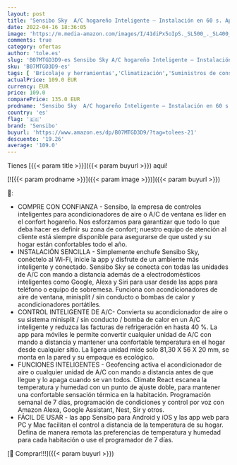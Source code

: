 ```yaml
---
layout: post
title: 'Sensibo Sky  A/C hogareño Inteligente – Instalación en 60 s. App de eficiencia energética - ON/Off autom. WiFi  Google  Alexa y Siri.  Blanco '
date: 2022-04-16 18:36:05
image: 'https://m.media-amazon.com/images/I/41diPx5oIpS._SL500_._SL400_.jpg'
comments: true
category: ofertas
author: 'tole.es'
slug: 'B07MTGD3D9-es Sensibo Sky A/C hogareño Inteligente – Instalación en 60...'
sku: 'B07MTGD3D9-es'
tags: [ 'Bricolaje y herramientas','Climatización','Suministros de construcción','Termostatos','Termostatos y accesorios','alexa','sensibo','🇪🇸', ]
actualPrice: 109.0 EUR
currency: EUR
price: 109.0
comparePrice: 135.0 EUR
prodname: 'Sensibo Sky  A/C hogareño Inteligente – Instalación en 60 s. App de eficiencia energética - ON/Off autom. WiFi  Google  Alexa y Siri.  Blanco '
country: 'es'
flag: '🇪🇸'
brand: 'Sensibo'
buyurl: 'https://www.amazon.es/dp/B07MTGD3D9/?tag=tolees-21'
descuento: '19.26'
average: '109.0'
---
```


Tienes [{{< param title >}}]({{< param buyurl >}}) aqui!

[![{{< param prodname >}}]({{< param image >}})]({{< param buyurl >}})

🔎:

- COMPRE CON CONFIANZA - Sensibo, la empresa de controles inteligentes para acondicionadores de aire o A/C de ventana es líder en el confort hogareño. Nos esforzamos para garantizar que todo lo que deba hacer es definir su zona de confort; nuestro equipo de atención al cliente está siempre disponible para asegurarse de que usted y su hogar están confortables todo el año.
- INSTALACIÓN SENCILLA - Simplemente enchufe Sensibo Sky, conéctelo al Wi-Fi, inicie la app y disfrute de un ambiente más inteligente y conectado. Sensibo Sky se conecta con todas las unidades de A/C con mando a distancia además de a electrodomésticos inteligentes como Google, Alexa y Siri para usar desde las apps para teléfono o equipo de sobremesa. Funciona con acondicionadores de aire de ventana, minisplit / sin conducto o bombas de calor y acondicionadores portátiles.
- CONTROL INTELIGENTE DE A/C- Convierta su acondicionador de aire o su sistema minisplit / sin conducto / bomba de calor en un A/C inteligente y reduzca las facturas de refrigeración en hasta 40 %. La app para móviles le permite convertir cualquier unidad de A/C con mando a distancia y mantener una confortable temperatura en el hogar desde cualquier sitio. La ligera unidad mide solo 81,30 X 56 X 20 mm, se monta en la pared y su empaque es ecológico.
- FUNCIONES INTELIGENTES - Geofencing activa el acondicionador de aire o cualquier unidad de A/C con mando a distancia antes de que llegue y lo apaga cuando se van todos. Climate React escanea la temperatura y humedad con un punto de ajuste doble, para mantener una confortable sensación térmica en la habitación. Programación semanal de 7 días, programación de condiciones y control por voz con Amazon Alexa, Google Assistant, Nest, Sir y otros.
- FÁCIL DE USAR - las app Sensibo para Android y iOS y las app web para PC y Mac facilitan el control a distancia de la temperatura de su hogar. Defina de manera remota las preferencias de temperatura y humedad para cada habitación o use el programador de 7 días.

[🛒 Comprar!!!]({{< param buyurl >}})
